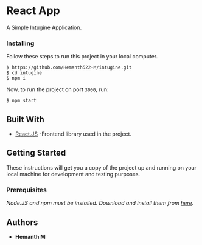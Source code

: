 
# React App

A Simple Intugine Application.

### Installing

Follow these steps to run this project in your local computer.

```
$ https://github.com/Hemanth522-M/intugine.git
$ cd intugine
$ npm i
```

Now, to run the project on port `3000`, run:

```
$ npm start
```

## Built With

- [React.JS](https://reactjs.org/) -Frontend library used in the project.

## Getting Started

These instructions will get you a copy of the project up and running on your local machine for development and testing purposes.

### Prerequisites

_Node.JS and npm must be installed. Download and install them from [here](https://nodejs.org)._

## Authors

- **Hemanth M**

